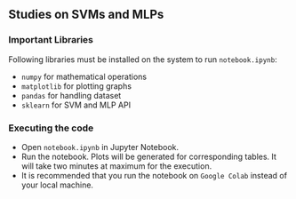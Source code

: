 ## Studies on SVMs and MLPs
### Important Libraries
Following libraries must be installed on the system to run `notebook.ipynb`:
* `numpy` for mathematical operations
* `matplotlib` for plotting graphs
* `pandas` for handling dataset
* `sklearn` for SVM and MLP API


### Executing the code
* Open `notebook.ipynb` in Jupyter Notebook.
* Run the notebook. Plots will be generated for corresponding tables. It will take two minutes at maximum for the execution.
* It is recommended that you run the notebook on  `Google Colab` instead of your local machine.